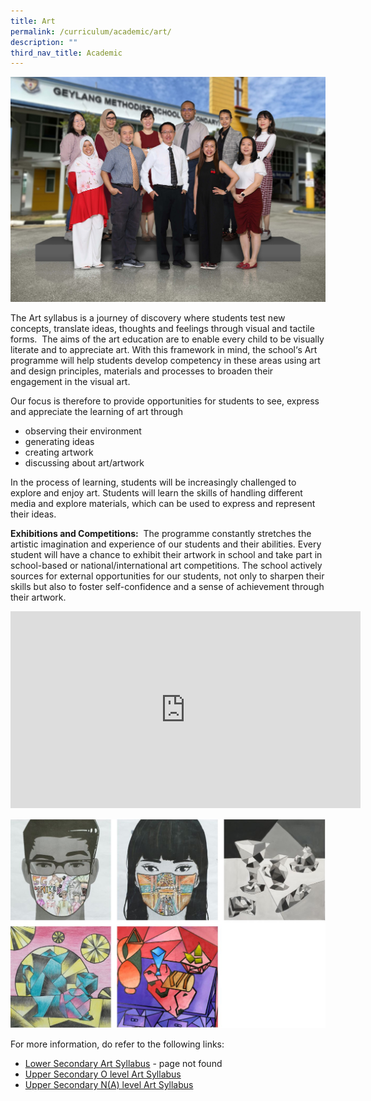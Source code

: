 ```yaml
---
title: Art
permalink: /curriculum/academic/art/
description: ""
third_nav_title: Academic
---
```

![](/images/Aesthetics%20Craft%20n%20Technology%20copy.jpg)

The Art syllabus is a journey of discovery where students test new concepts, translate ideas, thoughts and feelings through visual and tactile forms.  The aims of the art education are to enable every child to be visually literate and to appreciate art. With this framework in mind, the school‘s Art programme will help students develop competency in these areas using art and design principles, materials and processes to broaden their engagement in the visual art.

Our focus is therefore to provide opportunities for students to see, express and appreciate the learning of art through

*   observing their environment
*   generating ideas
*   creating artwork
*   discussing about art/artwork

In the process of learning, students will be increasingly challenged to explore and enjoy art. Students will learn the skills of handling different media and explore materials, which can be used to express and represent their ideas.

**Exhibitions and Competitions:**  The programme constantly stretches the artistic imagination and experience of our students and their abilities. Every student will have a chance to exhibit their artwork in school and take part in school-based or national/international art competitions. The school actively sources for external opportunities for our students, not only to sharpen their skills but also to foster self-confidence and a sense of achievement through their artwork.

<iframe width="560" height="315" src="https://www.youtube.com/embed/2Jxwx2-flz4" title="YouTube video player" frameborder="0" allow="accelerometer; autoplay; clipboard-write; encrypted-media; gyroscope; picture-in-picture" allowfullscreen></iframe>




![](/images/ART.jpg)


For more information, do refer to the following links:

*   [Lower Secondary Art Syllabus](https://www.moe.gov.sg/docs/default-source/document/education/syllabuses/arts-education/files/2009-art-teaching-and-learning-syllabus-(primary-and-lower-secondary)8b313533f22f6eceb9b0ff0000fcc945.pdf) - page not found
*   [Upper Secondary O level Art Syllabus](/files/6123_y22_sy.pdf)
*   [Upper Secondary N(A) level Art Syllabus](/files/6125_y22_sy.pdf)